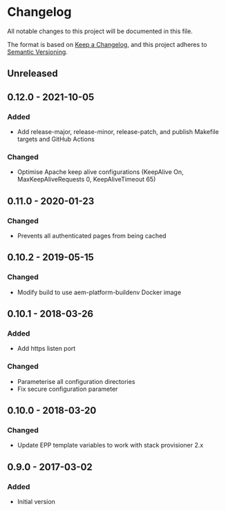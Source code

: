 # Changelog

All notable changes to this project will be documented in this file.

The format is based on [Keep a Changelog](https://keepachangelog.com/en/1.0.0/),
and this project adheres to [Semantic Versioning](https://semver.org/spec/v2.0.0.html).

## Unreleased

## 0.12.0 - 2021-10-05
### Added
- Add release-major, release-minor, release-patch, and publish Makefile targets and GitHub Actions

### Changed
- Optimise Apache keep alive configurations (KeepAlive On, MaxKeepAliveRequests 0, KeepAliveTimeout 65)

## 0.11.0 - 2020-01-23
### Changed
- Prevents all authenticated pages from being cached

## 0.10.2 - 2019-05-15
### Changed
- Modify build to use aem-platform-buildenv Docker image

## 0.10.1 - 2018-03-26
### Added
- Add https listen port

### Changed
- Parameterise all configuration directories
- Fix secure configuration parameter

## 0.10.0 - 2018-03-20
### Changed
- Update EPP template variables to work with stack provisioner 2.x

## 0.9.0 - 2017-03-02
### Added
- Initial version
